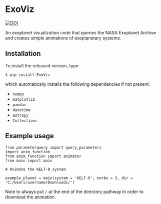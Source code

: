 # ExoViz

[![DOI](https://zenodo.org/badge/829092140.svg)](https://zenodo.org/doi/10.5281/zenodo.12760958)

An exoplanet visualization code that queries the NASA Exoplanet Archive and creates simple animations of exoplanetary systems.

Installation
------------
To install the released version, type

    $ pip install ExoViz

which automatically installs the following dependencies if not present:

- `numpy`
- `matplotlib`
- `pandas`
- `datetime`
- `astropy`
- `Collections`

Example usage
-------------
```
from parameterquery import query_parameters
import anim_function
from anim_function import animator
from main import main

# Animate the KELT-9 system

example_planet = main(system = 'KELT-9', norbs = 3, dir = 'C:/Users/username/Downloads/')
```

Note to always put `/` at the end of the directory pathway in order to download the animation.
